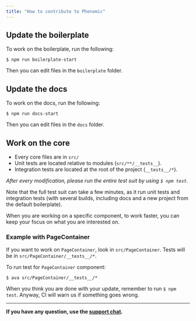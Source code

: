 ```yaml
---
title: "How to contribute to Phenomic"
---
```


## Update the boilerplate

To work on the boilerplate, run the following:

```console
$ npm run boilerplate-start
```

Then you can edit files in the `boilerplate` folder.

## Update the docs

To work on the docs, run the following:

```console
$ npm run docs-start
```

Then you can edit files in the `docs` folder.

## Work on the core

- Every core files are in `src/`
- Unit tests are located relative to modules (`src/**/__tests__`).
- Integration tests are located at the root of the project (`__tests__/*`).

_After every modification, please run the entire test suit by using
`$ npm test`._

Note that the full test suit can take a few minutes, as it run unit tests and
integration tests (with several builds, including docs and a new project from
the default boilerplate).

When you are working on a specific component, to work faster, you can keep your
focus on what you are interested on.

### Example with PageContainer

If you want to work on ``PageContainer``, look in ``src/PageContainer``.
Tests will be in ``src/PageContainer/__tests__/*``.

To run test for ``PageContainer`` component:

```console
$ ava src/PageContainer/__tests__/*
```

When you think you are done with your update, remember to run `$ npm test`.
Anyway, CI will warn us if something goes wrong.

---

**If you have any question, use the [support chat](https://gitter.im/MoOx/phenomic).**

